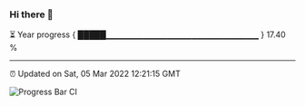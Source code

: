 ### Hi there 👋

⏳ Year progress { █████▁▁▁▁▁▁▁▁▁▁▁▁▁▁▁▁▁▁▁▁▁▁▁▁▁ } 17.40 %

---

⏰ Updated on Sat, 05 Mar 2022 12:21:15 GMT

![Progress Bar CI](https://github.com/liununu/liununu/workflows/Progress%20Bar%20CI/badge.svg)
